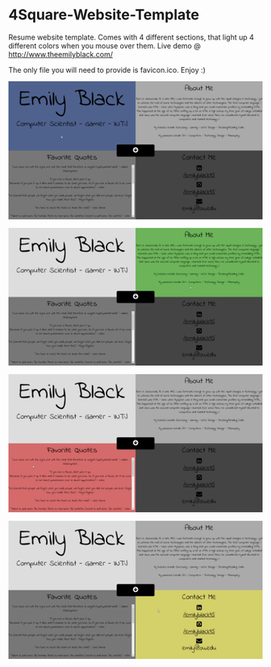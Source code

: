 # 4Square-Website-Template
Resume website template. Comes with 4 different sections, that light up 4 different colors when you mouse over them. Live demo @ http://www.theemilyblack.com/

The only file you will need to provide is favicon.ico. Enjoy :)

![Alt text](/1.png?raw=true "Square 1")


![Alt text](/2.png?raw=true "Square 2")


![Alt text](/3.png?raw=true "Square 3")


![Alt text](/4.png?raw=true "Square 4")
